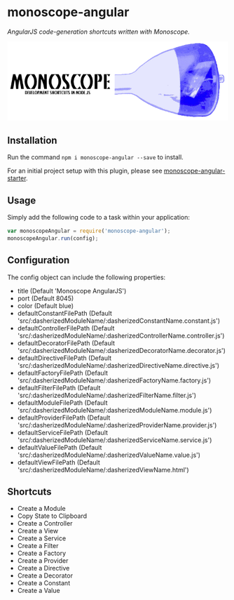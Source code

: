 # monoscope-angular
*AngularJS code-generation shortcuts written with Monoscope.*

![alt tag](https://raw.githubusercontent.com/1337programming/monoscope/master/logo-banner.png)

## Installation
Run the command `npm i monoscope-angular --save` to install.

For an initial project setup with this plugin, please see [monoscope-angular-starter](https://github.com/1337programming/monoscope-angular-starter "Monoscope Angular Starter").
## Usage
Simply add the following code to a task within your application:

```javascript
var monoscopeAngular = require('monoscope-angular');
monoscopeAngular.run(config);
```
## Configuration
The config object can include the following properties:
 - title (Default 'Monoscope AngularJS')
 - port (Default 8045)
 - color (Default blue)
 - defaultConstantFilePath (Default 'src/:dasherizedModuleName/:dasherizedConstantName.constant.js')
 - defaultControllerFilePath (Default 'src/:dasherizedModuleName/:dasherizedControllerName.controller.js')
 - defaultDecoratorFilePath (Default 'src/:dasherizedModuleName/:dasherizedDecoratorName.decorator.js')
 - defaultDirectiveFilePath (Default 'src/:dasherizedModuleName/:dasherizedDirectiveName.directive.js')
 - defaultFactoryFilePath (Default 'src/:dasherizedModuleName/:dasherizedFactoryName.factory.js')
 - defaultFilterFilePath (Default 'src/:dasherizedModuleName/:dasherizedFilterName.filter.js')
 - defaultModuleFilePath (Default 'src/:dasherizedModuleName/:dasherizedModuleName.module.js')
 - defaultProviderFilePath (Default 'src/:dasherizedModuleName/:dasherizedProviderName.provider.js')
 - defaultServiceFilePath (Default 'src/:dasherizedModuleName/:dasherizedServiceName.service.js')
 - defaultValueFilePath (Default 'src/:dasherizedModuleName/:dasherizedValueName.value.js')
 - defaultViewFilePath (Default 'src/:dasherizedModuleName/:dasherizedViewName.html')
 
## Shortcuts
 - Create a Module
 - Copy State to Clipboard
 - Create a Controller
 - Create a View
 - Create a Service
 - Create a Filter
 - Create a Factory
 - Create a Provider
 - Create a Directive
 - Create a Decorator
 - Create a Constant
 - Create a Value
 
